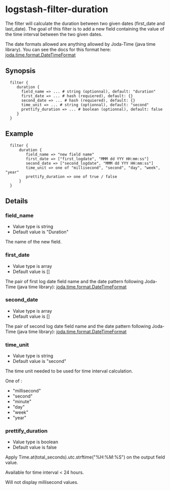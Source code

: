 # logstash-filter-duration

The filter will calculate the duration between two given dates (first_date and last_date).
The goal of this filter is to add a new field containing the value of the time interval between the two given dates.

The date formats allowed are anything allowed by Joda-Time (java time library). You can see the docs for this format here:
[joda.time.format.DateTimeFormat](http://joda-time.sourceforge.net/apidocs/org/joda/time/format/DateTimeFormat.html)

## Synopsis
```
  filter {
     duration {
       field_name => ... # string (optionnal), default: "duration"
       first_date => ... # hash (requiered), default: {}
       second_date => ... # hash (requiered), default: {}
       time_unit => ... # string (optionnal), default: "second"
       prettify_duration => ... # boolean (optionnal), default: false
     }
  }
```

## Example
```
  filter {
      duration {
         field_name => "new field name"
         first_date => ["first_logdate", "MMM dd YYY HH:mm:ss"]
         second_date => ["second_logdate", "MMM dd YYY HH:mm:ss"]
         time_unit => one of "millisecond", "second", "day", "week", "year"
         prettify_duration => one of true / false
      }
  }
```

## Details
### field_name
* Value type is string
* Default value is "Duration"

The name of the new field.

### first_date
* Value type is array
* Default value is []

The pair of first log date field name and the date pattern following Joda-Time (java time library):
[joda.time.format.DateTimeFormat](http://joda-time.sourceforge.net/apidocs/org/joda/time/format/DateTimeFormat.html)

### second_date
* Value type is array
* Default value is []

The pair of second log date field name and the date pattern following Joda-Time (java time library):
[joda.time.format.DateTimeFormat](http://joda-time.sourceforge.net/apidocs/org/joda/time/format/DateTimeFormat.html)

### time_unit
* Value type is string
* Default value is "second"

The time unit needed to be used for time interval calculation.

One of : 
 * "millisecond"
 * "second"
 * "minute"
 * "day"
 * "week"
 * "year"

### prettify_duration
* Value type is boolean
* Default value is false
 
Apply Time.at(total_seconds).utc.strftime("%H:%M:%S") on the output field value.

Available for time interval < 24 hours.

Will not display millisecond values.
